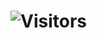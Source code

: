 

#  ![Visitors](https://visitor-badge.laobi.icu/badge?page_id=dedal1982.hydra&left_color=%23000000&right_color=%23FF6600)
